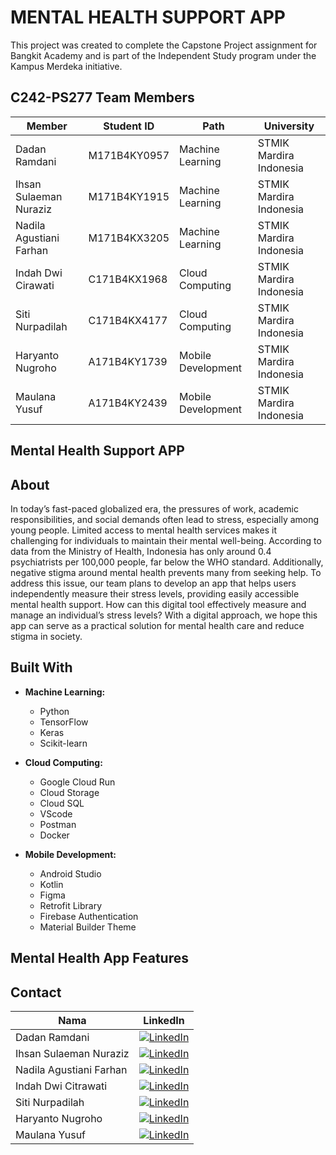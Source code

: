 

# MENTAL HEALTH SUPPORT APP

This project was created to complete the Capstone Project assignment for Bangkit Academy and is part of the Independent Study program under the Kampus Merdeka initiative.

## C242-PS277 Team Members
| Member    | Student ID    | Path    | University    |
|------------|------------|------------|------------|
| Dadan Ramdani    | M171B4KY0957       | Machine Learning     | STMIK Mardira Indonesia     |
| Ihsan Sulaeman Nuraziz    | M171B4KY1915     | Machine Learning     | STMIK Mardira Indonesia    |
| Nadila Agustiani Farhan    | M171B4KX3205     | Machine Learning     | STMIK Mardira Indonesia     |
| Indah Dwi Cirawati  | C171B4KX1968     | Cloud Computing    | STMIK Mardira Indonesia    |
| Siti Nurpadilah    | C171B4KX4177     | Cloud Computing    | STMIK Mardira Indonesia    |
| Haryanto Nugroho   | A171B4KY1739     | Mobile Development    | STMIK Mardira Indonesia    |
| Maulana Yusuf   | A171B4KY2439      | Mobile Development    | STMIK Mardira Indonesia    |

## Mental Health Support APP

<p align="center">
  <!-- <img src="https://github.com/" style="width:100%;"> -->
</p>

## About
In today’s fast-paced globalized era, the pressures of work, academic responsibilities, and social demands often lead to stress, especially among young people. Limited access to mental health services makes it challenging for individuals to maintain their mental well-being. According to data from the Ministry of Health, Indonesia has only around 0.4 psychiatrists per 100,000 people, far below the WHO standard. Additionally, negative stigma around mental health prevents many from seeking help. To address this issue, our team plans to develop an app that helps users independently measure their stress levels, providing easily accessible mental health support. How can this digital tool effectively measure and manage an individual’s stress levels? With a digital approach, we hope this app can serve as a practical solution for mental health care and reduce stigma in society.


## Built With

- **Machine Learning:**
  - Python
  - TensorFlow
  - Keras
  - Scikit-learn

- **Cloud Computing:**
  - Google Cloud Run
  - Cloud Storage
  - Cloud SQL
  - VScode
  - Postman
  - Docker

- **Mobile Development:**
  - Android Studio
  - Kotlin
  - Figma
  - Retrofit Library
  - Firebase Authentication
  - Material Builder Theme


<!-- ## Architecture Overview

<p align="center">
  <img src="" alt="Deskripsi Gambar" style="width:100%;">
</p> -->

 
<!-- ## Demo Video
[Link here]() - Demo Video -->

## Mental Health App Features


## Contact

| Nama  | LinkedIn |
|-------|----------|
| Dadan Ramdani	 | [![LinkedIn](https://img.shields.io/badge/LinkedIn-%230077B5.svg?logo=linkedin&logoColor=white)](https://www.linkedin.com/in/dadan-ramdani-56b749330/)  |
| Ihsan Sulaeman Nuraziz  | [![LinkedIn](https://img.shields.io/badge/LinkedIn-%230077B5.svg?logo=linkedin&logoColor=white)](https://www.linkedin.com/in/ihsan-sulaeman-nuraziz-037708265/)  |
| Nadila Agustiani Farhan	  | [![LinkedIn](https://img.shields.io/badge/LinkedIn-%230077B5.svg?logo=linkedin&logoColor=white)](https://www.linkedin.com/in/nadila-agustiani-farhan-4888612aa/)  |
| Indah Dwi Citrawati  | [![LinkedIn](https://img.shields.io/badge/LinkedIn-%230077B5.svg?logo=linkedin&logoColor=white)](https://www.linkedin.com/in/indah-dwi-citrawati-1a151930a/)  |
| Siti Nurpadilah	  | [![LinkedIn](https://img.shields.io/badge/LinkedIn-%230077B5.svg?logo=linkedin&logoColor=white)](https://www.linkedin.com/in/siti-nurpadilah-9a3497333/)  |
| Haryanto Nugroho	  | [![LinkedIn](https://img.shields.io/badge/LinkedIn-%230077B5.svg?logo=linkedin&logoColor=white)](https://www.linkedin.com/in/haryanto-nugroho/)  |
| Maulana Yusuf  | [![LinkedIn](https://img.shields.io/badge/LinkedIn-%230077B5.svg?logo=linkedin&logoColor=white)](https://www.linkedin.com/in/maulana-yusuf-a8748b335/)  |
